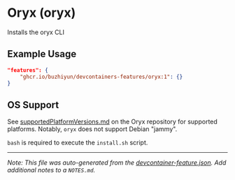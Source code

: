 
# Oryx (oryx)

Installs the oryx CLI

## Example Usage

```json
"features": {
    "ghcr.io/buzhiyun/devcontainers-features/oryx:1": {}
}
```





## OS Support

See [supportedPlatformVersions.md](https://github.com/microsoft/Oryx/blob/main/doc/supportedPlatformVersions.md) on the Oryx repository for supported platforms.  Notably, `oryx` does not support Debian "jammy".

`bash` is required to execute the `install.sh` script.


---

_Note: This file was auto-generated from the [devcontainer-feature.json](https://github.com/buzhiyun/devcontainers-features/blob/main/src/oryx/devcontainer-feature.json).  Add additional notes to a `NOTES.md`._
